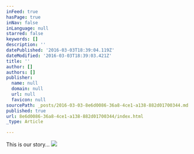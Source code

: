```yaml
---
inFeed: true
hasPage: true
inNav: false
inLanguage: null
starred: false
keywords: []
description: ''
datePublished: '2016-03-03T18:39:04.119Z'
dateModified: '2016-03-03T18:39:03.421Z'
title: ''
author: []
authors: []
publisher:
  name: null
  domain: null
  url: null
  favicon: null
sourcePath: _posts/2016-03-03-8e6d0086-36a8-4ce1-a138-882d01700344.md
published: true
url: 8e6d0086-36a8-4ce1-a138-882d01700344/index.html
_type: Article

---
```

This is our story...
![](https://the-grid-user-content.s3-us-west-2.amazonaws.com/7084c12c-5706-4f2c-8032-9550a0b32538.jpg)